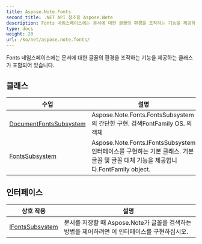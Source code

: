 ```yaml
---
title: Aspose.Note.Fonts
second_title: .NET API 참조용 Aspose.Note
description: Fonts 네임스페이스에는 문서에 대한 글꼴의 환경을 조작하는 기능을 제공하는 클래스가 포함되어 있습니다.
type: docs
weight: 20
url: /ko/net/aspose.note.fonts/
---
```

Fonts 네임스페이스에는 문서에 대한 글꼴의 환경을 조작하는 기능을 제공하는 클래스가 포함되어 있습니다.

## 클래스

| 수업 | 설명 |
| --- | --- |
| [DocumentFontsSubsystem](./documentfontssubsystem/) | Aspose.Note.Fonts.FontsSubsystem의 간단한 구현. 검색FontFamily OS. 의 객체 |
| [FontsSubsystem](./fontssubsystem/) | Aspose.Note.Fonts.IFontsSubsystem 인터페이스를 구현하는 기본 클래스. 기본 글꼴 및 글꼴 대체 기능을 제공합니다.FontFamily object. |
## 인터페이스

| 상호 작용 | 설명 |
| --- | --- |
| [IFontsSubsystem](./ifontssubsystem/) | 문서를 저장할 때 Aspose.Note가 글꼴을 검색하는 방법을 제어하려면 이 인터페이스를 구현하십시오. |


